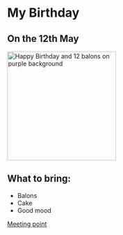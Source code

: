 <body>
<h1>My Birthday</h1>
<h2>On the 12th May</h2>
<img src="https://img.freepik.com/free-vector/flat-golden-circle-balloons-birthday-background_52683-34659.jpg?w=1380&t=st=1712629186~exp=1712629786~hmac=5ede21979d36387bbe68a234d761714f2834d996c7df135b2d1ddc0ba44b05ac" height="250" alt="Happy Birthday and 12 balons on purple background">      
<h2>What to bring:</h2>
     <ul>
        <li>Balons</li>
        <li>Cake</li>
        <li>Good mood</li>
     </ul>
<a href="https://maps.app.goo.gl/zFPD6fdfb6Gbapsr5">Meeting point</a>
</body>
